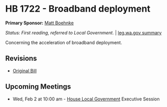 # HB 1722 - Broadband deployment
**Primary Sponsor:** [Matt Boehnke](/person/leg/boehnke_ma.md)

*Status: First reading, referred to Local Government.* | [leg.wa.gov summary](https://app.leg.wa.gov/billsummary?BillNumber=1722&Year=2021)

Concerning the acceleration of broadband deployment. 

## Revisions
* [Original Bill](1/)

## Upcoming Meetings
* Wed, Feb 2 at 10:00 am - [House Local Government](/house/2021-22/LG/) Executive Session